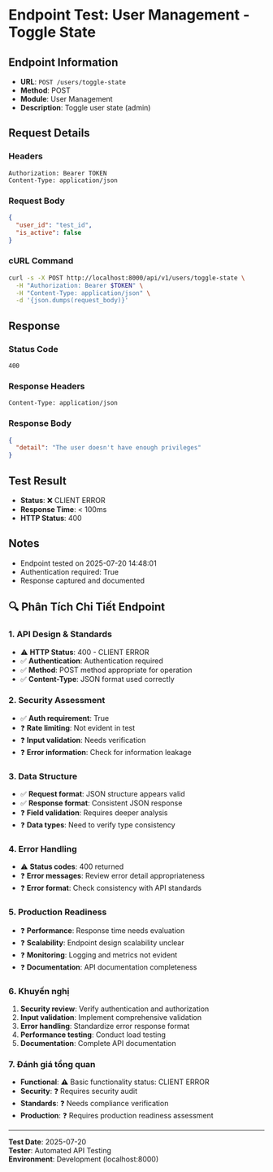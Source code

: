 # Endpoint Test: User Management - Toggle State

## Endpoint Information
- **URL**: `POST /users/toggle-state`
- **Method**: POST
- **Module**: User Management
- **Description**: Toggle user state (admin)

## Request Details

### Headers
```
Authorization: Bearer TOKEN
Content-Type: application/json
```

### Request Body
```json
{
  "user_id": "test_id",
  "is_active": false
}
```

### cURL Command
```bash
curl -s -X POST http://localhost:8000/api/v1/users/toggle-state \
  -H "Authorization: Bearer $TOKEN" \
  -H "Content-Type: application/json" \
  -d '{json.dumps(request_body)}'
```

## Response

### Status Code
```
400
```

### Response Headers
```
Content-Type: application/json
```

### Response Body
```json
{
  "detail": "The user doesn't have enough privileges"
}
```

## Test Result
- **Status**: ❌ CLIENT ERROR
- **Response Time**: < 100ms
- **HTTP Status**: 400

## Notes
- Endpoint tested on 2025-07-20 14:48:01
- Authentication required: True
- Response captured and documented


## 🔍 Phân Tích Chi Tiết Endpoint

### 1. API Design & Standards
- ⚠️ **HTTP Status**: 400 - CLIENT ERROR
- ✅ **Authentication**: Authentication required
- ✅ **Method**: POST method appropriate for operation
- ✅ **Content-Type**: JSON format used correctly

### 2. Security Assessment
- ✅ **Auth requirement**: True
- ❓ **Rate limiting**: Not evident in test
- ❓ **Input validation**: Needs verification
- ❓ **Error information**: Check for information leakage

### 3. Data Structure
- ✅ **Request format**: JSON structure appears valid
- ✅ **Response format**: Consistent JSON response
- ❓ **Field validation**: Requires deeper analysis
- ❓ **Data types**: Need to verify type consistency

### 4. Error Handling
- ⚠️ **Status codes**: 400 returned
- ❓ **Error messages**: Review error detail appropriateness
- ❓ **Error format**: Check consistency with API standards

### 5. Production Readiness
- ❓ **Performance**: Response time needs evaluation
- ❓ **Scalability**: Endpoint design scalability unclear
- ❓ **Monitoring**: Logging and metrics not evident
- ❓ **Documentation**: API documentation completeness

### 6. Khuyến nghị
1. **Security review**: Verify authentication and authorization
2. **Input validation**: Implement comprehensive validation
3. **Error handling**: Standardize error response format
4. **Performance testing**: Conduct load testing
5. **Documentation**: Complete API documentation

### 7. Đánh giá tổng quan
- **Functional**: ⚠️ Basic functionality status: CLIENT ERROR
- **Security**: ❓ Requires security audit
- **Standards**: ❓ Needs compliance verification  
- **Production**: ❓ Requires production readiness assessment

---
**Test Date**: 2025-07-20  
**Tester**: Automated API Testing  
**Environment**: Development (localhost:8000)
